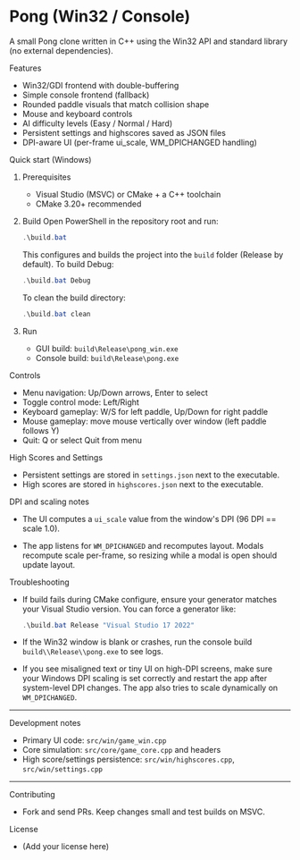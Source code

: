 Pong (Win32 / Console)
======================

A small Pong clone written in C++ using the Win32 API and standard library (no external dependencies).

Features

- Win32/GDI frontend with double-buffering
- Simple console frontend (fallback)
- Rounded paddle visuals that match collision shape
- Mouse and keyboard controls
- AI difficulty levels (Easy / Normal / Hard)
- Persistent settings and highscores saved as JSON files
- DPI-aware UI (per-frame ui_scale, WM_DPICHANGED handling)

Quick start (Windows)

1. Prerequisites
   - Visual Studio (MSVC) or CMake + a C++ toolchain
   - CMake 3.20+ recommended

2. Build
   Open PowerShell in the repository root and run:

   ```powershell
   .\build.bat
   ```

   This configures and builds the project into the `build` folder (Release by default). To build Debug:

   ```powershell
   .\build.bat Debug
   ```

   To clean the build directory:

   ```powershell
   .\build.bat clean
   ```

3. Run
   - GUI build: `build\Release\pong_win.exe`
   - Console build: `build\Release\pong.exe`

Controls

- Menu navigation: Up/Down arrows, Enter to select
- Toggle control mode: Left/Right
- Keyboard gameplay: W/S for left paddle, Up/Down for right paddle
- Mouse gameplay: move mouse vertically over window (left paddle follows Y)
- Quit: Q or select Quit from menu

High Scores and Settings

- Persistent settings are stored in `settings.json` next to the executable.
- High scores are stored in `highscores.json` next to the executable.

DPI and scaling notes

- The UI computes a `ui_scale` value from the window's DPI (96 DPI == scale 1.0).

- The app listens for `WM_DPICHANGED` and recomputes layout. Modals recompute scale per-frame, so resizing while a modal is open should update layout.

Troubleshooting

- If build fails during CMake configure, ensure your generator matches your Visual Studio version. You can force a generator like:

   ```powershell
   .\build.bat Release "Visual Studio 17 2022"
   ```

- If the Win32 window is blank or crashes, run the console build `build\\Release\\pong.exe` to see logs.

- If you see misaligned text or tiny UI on high-DPI screens, make sure your Windows DPI scaling is set correctly and restart the app after system-level DPI changes. The app also tries to scale dynamically on `WM_DPICHANGED`.

---

Development notes

- Primary UI code: `src/win/game_win.cpp`
- Core simulation: `src/core/game_core.cpp` and headers
- High score/settings persistence: `src/win/highscores.cpp`, `src/win/settings.cpp`

---

Contributing

- Fork and send PRs. Keep changes small and test builds on MSVC.

License

- (Add your license here)
